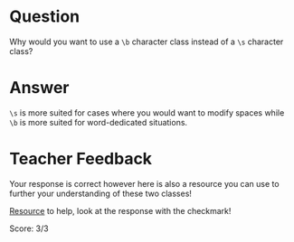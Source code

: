 # Question
Why would you want to use a `\b` character class instead of a `\s` character class?

# Answer   

`\s` is more suited for cases where you would want to modify spaces while `\b` is more suited for word-dedicated situations.  

# Teacher Feedback

Your response is correct however here is also a resource you can use to further your understanding of these two classes!

[Resource](https://stackoverflow.com/questions/17020224/difference-between-b-and-s-in-regular-expression) to help, look at the response with the checkmark!

Score: 3/3